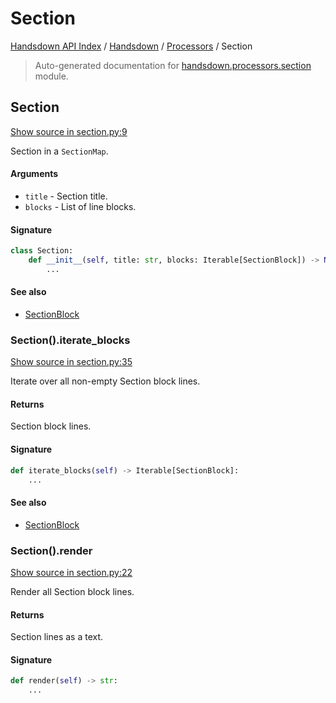 # Section

[Handsdown API Index](../../README.md#handsdown-api-index) /
[Handsdown](../index.md#handsdown) /
[Processors](./index.md#processors) /
Section

> Auto-generated documentation for [handsdown.processors.section](https://github.com/vemel/handsdown/blob/main/handsdown/processors/section.py) module.

## Section

[Show source in section.py:9](https://github.com/vemel/handsdown/blob/main/handsdown/processors/section.py#L9)

Section in a `SectionMap`.

#### Arguments

- `title` - Section title.
- `blocks` - List of line blocks.

#### Signature

```python
class Section:
    def __init__(self, title: str, blocks: Iterable[SectionBlock]) -> None:
        ...
```

#### See also

- [SectionBlock](./section_block.md#sectionblock)

### Section().iterate_blocks

[Show source in section.py:35](https://github.com/vemel/handsdown/blob/main/handsdown/processors/section.py#L35)

Iterate over all non-empty Section block lines.

#### Returns

Section block lines.

#### Signature

```python
def iterate_blocks(self) -> Iterable[SectionBlock]:
    ...
```

#### See also

- [SectionBlock](./section_block.md#sectionblock)

### Section().render

[Show source in section.py:22](https://github.com/vemel/handsdown/blob/main/handsdown/processors/section.py#L22)

Render all Section block lines.

#### Returns

Section lines as a text.

#### Signature

```python
def render(self) -> str:
    ...
```
